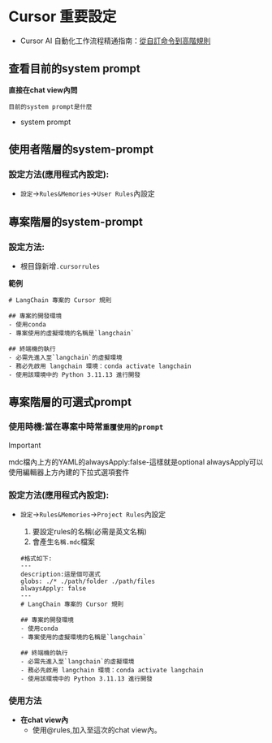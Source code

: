 # Cursor 重要設定

- Cursor AI 自動化工作流程精通指南：[從自訂命令到高階規則](./)

## 查看目前的system prompt

**直接在chat view內問**

```
目前的system prompt是什麼
```

- system prompt

## 使用者階層的system-prompt

### 設定方法(應用程式內設定):

- `設定`->`Rules&Memories`->`User Rules`內設定

## 專案階層的system-prompt

### 設定方法:
- 根目錄新增`.cursorrules`

**範例**

```prompt
# LangChain 專案的 Cursor 規則

## 專案的開發環境
- 使用conda
- 專案使用的虛擬環境的名稱是`langchain`

## 終端機的執行
- 必需先進入至`langchain`的虛擬環境
- 務必先啟用 langchain 環境：conda activate langchain
- 使用該環境中的 Python 3.11.13 進行開發
```


## 專案階層的可選式prompt

### 使用時機:當在專案中時常`重覆使用的prompt`

> [!IMPORTANT]
> mdc檔內上方的YAML的alwaysApply:false-這樣就是optional
> alwaysApply可以使用編輯器上方內建的下拉式選項套件

### 設定方法(應用程式內設定):

- `設定`->`Rules&Memories`->`Project Rules`內設定

	1. 要設定rules的名稱(必需是英文名稱)
	2. 會產生`名稱.mdc`檔案

	```
	#格式如下:
	---
	description:這是個可選式
	globs: ./* ./path/folder ./path/files
	alwaysApply: false
	---
	# LangChain 專案的 Cursor 規則

	## 專案的開發環境
	- 使用conda
	- 專案使用的虛擬環境的名稱是`langchain`
	
	## 終端機的執行
	- 必需先進入至`langchain`的虛擬環境
	- 務必先啟用 langchain 環境：conda activate langchain
	- 使用該環境中的 Python 3.11.13 進行開發
	```
	
### 使用方法

- **在chat view內**
	- 使用@rules,加入至這次的chat view內。
